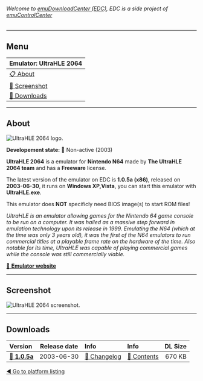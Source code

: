 ###### Welcome to [emuDownloadCenter (EDC)](https://github.com/PhoenixInteractiveNL/emuDownloadCenter/wiki/), EDC is a side project of [emuControlCenter](https://github.com/PhoenixInteractiveNL/emuControlCenter/wiki/)
***
## Menu
| **Emulator: UltraHLE 2064** |
|:---------|
| [:clipboard: About](#about) |
| [:sunrise: Screenshot](#screen) |
| [:floppy_disk: Downloads](#downloads) |
***
## About
![](https://github.com/PhoenixInteractiveNL/emuDownloadCenter/wiki/images_emulator/ultrahle2064_logo_200.jpg "UltraHLE 2064 logo.")

**Developement state:** :red_circle: Non-active (2003)

**UltraHLE 2064** is a emulator for **Nintendo N64** made by **The UltraHLE 2064 team** and has a **Freeware** license.

The latest version of the emulator on EDC is **1.0.5a (x86)**, released on **2003-06-30**, it runs on **Windows XP,Vista**, you can start this emulator with **UltraHLE.exe**.

This emulator does **NOT** specificly need BIOS image(s) to start ROM files!

_UltraHLE is an emulator allowing games for the Nintendo 64 game console to be run on a computer. It was hailed as a massive step forward in emulation technology upon its release in 1999. Emulating the N64 (which at the time was only 3 years old), it was the first of the N64 emulators to run commercial titles at a playable frame rate on the hardware of the time. Also notable for its time, UltraHLE was capable of playing commercial games while the console was still commercially viable._

[:link: **Emulator website**](http://www.ultrahle2064.com/)
***
## Screenshot
![](https://raw.githubusercontent.com/PhoenixInteractiveNL/emuDownloadCenter/master/hooks/ultrahle2064/emulator_screen_01.jpg "UltraHLE 2064 screenshot.")
***
## Downloads
| Version  | Release date  | Info       | Info       | DL Size    |
|:---------|:-------------:|:-----------|:-----------|-----------:|
| [:floppy_disk: **1.0.5a**](https://github.com/PhoenixInteractiveNL/edc-repo0004/raw/master/ultrahle2064/1.0.5a.7z) | 2003-06-30 | [:page_facing_up: Changelog](https://github.com/PhoenixInteractiveNL/edc-repo0004/blob/master/ultrahle2064/1.0.5a_changelog.txt) | [:mag_right: Contents](https://github.com/PhoenixInteractiveNL/edc-repo0004/blob/master/ultrahle2064/1.0.5a_contents.txt) | 670 KB |

[:arrow_backward: Go to platform listing](https://github.com/PhoenixInteractiveNL/emuDownloadCenter/wiki/EDC-Platform-List)
